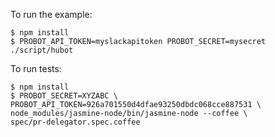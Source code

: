 
To run the example:

```
$ npm install
$ PROBOT_API_TOKEN=myslackapitoken PROBOT_SECRET=mysecret ./script/hubot
```

To run tests:

```
$ npm install
$ PROBOT_SECRET=XYZABC \
PROBOT_API_TOKEN=926a701550d4dfae93250dbdc068cce887531 \
node_modules/jasmine-node/bin/jasmine-node --coffee \
spec/pr-delegator.spec.coffee 
```

